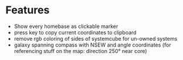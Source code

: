 # Features
- Show every homebase as clickable marker
- press key to copy current coordinates to clipboard
- remove rgb coloring of sides of systemcube for un-owned systems
- galaxy spanning compass with NSEW and angle coordinates (for referencing stuff on the map: direction 250° near core)